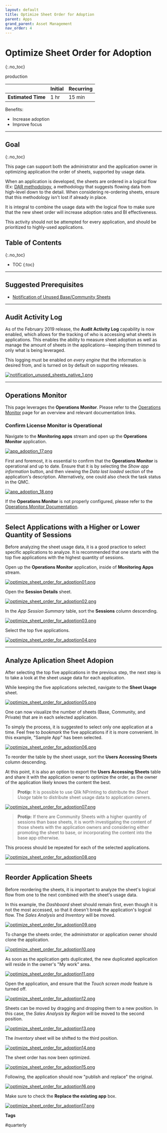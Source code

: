 ```yaml
---
layout: default
title: Optimize Sheet Order for Adoption
parent: Apps
grand_parent: Asset Management
nav_order: 4
---
```


# Optimize Sheet Order for Adoption <i class="fas fa-dolly-flatbed fa-xs" title="Shipped | Native Capability"></i>
{:.no_toc}

<span class="label prod">production</span>

|                                  		                    | Initial | Recurring |
|---------------------------------------------------------|---------|-----------|
| <i class="far fa-clock fa-sm"></i> **Estimated Time**   | 1 hr    | 15 min    |

Benefits:

  - Increase adoption
  - Improve focus
  
-------------------------

## Goal
{:.no_toc}

This page can support both the administrator and the application owner in optimizing application the order of sheets, supported by usage data. 

When an application is developed, the sheets are ordered in a logical flow (Ex: [DAR methodology](https://community.qlik.com/t5/Qlik-Design-Blog/DAR-methodology/ba-p/1466733), a methodology that suggests flowing data from high-level down to the detail. When considering re-ordering sheets, ensure that this methodology isn't lost if already in place.

It is integral to combine the usage data with the logical flow to make sure that the new sheet order will increase adoption rates and BI effectiveness.

This activity should not be attempted for every application, and should be prioritized to highly-used applications.

## Table of Contents
{:.no_toc}

* TOC
{:toc}

-------------------------

## Suggested Prerequisites

- [Notification of Unused Base/Community Sheets](notification_unused_sheets.md)

-------------------------

## Audit Activity Log <i class="fas fa-dolly-flatbed fa-xs" title="Shipped | Native Capability"></i>

As of the February 2019 release, the **Audit Activity Log** capability is now enabled, which allows for the tracking of who is accessing what sheets in applications. This enables the ability to measure sheet adoption as well as manage the amount of sheets in the applications--keeping them trimmed to only what is being leveraged.

This logging must be enabled on _every engine_ that the information is desired from, and is turned on by default on supporting releases.

[![notification_unused_sheets_native_1.png](images/notification_unused_sheets_native_1.png)](https://raw.githubusercontent.com/qs-admin-guide/qs-admin-guide/master/docs/asset_management/apps/images/notification_unused_sheets_native_1.png)

-------------------------

## Operations Monitor

This page leverages the **Operations Monitor**. Please refer to the [Operations Monitor](../../tooling/operations_monitor.md) page for an overview and relevant documentation links.

### Confirm License Monitor is Operational

Navigate to the **Monitoring apps** stream and open up the **Operations Monitor** application.

[![app_adoption_17.png](images/app_adoption_17.png)](https://raw.githubusercontent.com/qs-admin-guide/qs-admin-guide/master/docs/asset_management/apps/images/app_adoption_17.png)

First and foremost, it is essential to confirm that the **Operations Monitor** is operational and up to date. Ensure that it is by selecting the _Show app information_ button, and then viewing the _Data last loaded_ section of the application's description. Alternatively, one could also check the task status in the QMC.

[![app_adoption_18.png](images/app_adoption_18.png)](https://raw.githubusercontent.com/qs-admin-guide/qs-admin-guide/master/docs/asset_management/apps/images/app_adoption_18.png)

If the **Operations Monitor** is not properly configured, please refer to the [Operations Monitor Documentation](../../tooling/operations_monitor.md#documentation).

-------------------------

## Select Applications with a Higher or Lower Quantity of Sessions  <i class="fas fa-dolly-flatbed fa-xs" title="Shipped | Native Capability"></i>

Before analyzing the sheet usage data, it is a good practice to select specific applications to analyze. It is recommended that one starts with the top five applications with the highest quantity of sessions.

Open up the **Operations Monitor** application, inside of **Monitoring Apps** stream.

[![optimize_sheet_order_for_adoption01.png](images/optimize_sheet_order_for_adoption01.png)](https://raw.githubusercontent.com/qs-admin-guide/qs-admin-guide/master/docs/asset_management/apps/images/optimize_sheet_order_for_adoption01.png)

Open the **Session Details** sheet.

[![optimize_sheet_order_for_adoption02.png](images/optimize_sheet_order_for_adoption02.png)](https://raw.githubusercontent.com/qs-admin-guide/qs-admin-guide/master/docs/asset_management/apps/images/optimize_sheet_order_for_adoption02.png)

In the _App Session Summary_ table, sort the **Sessions** column descending.

[![optimize_sheet_order_for_adoption03.png](images/optimize_sheet_order_for_adoption03.png)](https://raw.githubusercontent.com/qs-admin-guide/qs-admin-guide/master/docs/asset_management/apps/images/optimize_sheet_order_for_adoption03.png)

Select the top five applications.

[![optimize_sheet_order_for_adoption04.png](images/optimize_sheet_order_for_adoption04.png)](https://raw.githubusercontent.com/qs-admin-guide/qs-admin-guide/master/docs/asset_management/apps/images/optimize_sheet_order_for_adoption04.png)

-----------------------

## Analyze Aplication Sheet Adopion  <i class="fas fa-dolly-flatbed fa-xs" title="Shipped | Native Capability"></i>

After selecting the top five applications in the previous step, the next step is to take a look at the sheet usage data for each application.

While keeping the five applications selected, navigate to the **Sheet Usage** sheet.

[![optimize_sheet_order_for_adoption05.png](images/optimize_sheet_order_for_adoption05.png)](https://raw.githubusercontent.com/qs-admin-guide/qs-admin-guide/master/docs/asset_management/apps/images/optimize_sheet_order_for_adoption05.png)

One can now visualize the number of sheets (Base, Community, and Private) that are in each selected application.

To simply the process, it is suggested to select only one application at a time. Feel free to _bookmark_ the five applications if it is more convenient. In this example, "Sample App" has been selected.

[![optimize_sheet_order_for_adoption06.png](images/optimize_sheet_order_for_adoption06.png)](https://raw.githubusercontent.com/qs-admin-guide/qs-admin-guide/master/docs/asset_management/apps/images/optimize_sheet_order_for_adoption06.png)

To reorder the table by the sheet usage, sort the **Users Accessing Sheets** column descending.

At this point, it is also an option to export the **Users Accessing Sheets** table and share it with the application owner to optimize the order, as the owner of the application likely knows the content the best.

> **Protip:**
> It is possible to use Qlik NPrinting to distribute the _Sheet Usage_ table to distribute sheet usage data to application owners.

[![optimize_sheet_order_for_adoption07.png](images/optimize_sheet_order_for_adoption07.png)](https://raw.githubusercontent.com/qs-admin-guide/qs-admin-guide/master/docs/asset_management/apps/images/optimize_sheet_order_for_adoption07.png)

> **Protip:**
> If there are Community Sheets with a higher quantity of sessions than base sheets, it is worth investigating the content of those sheets with the application owners and considering either promoting the sheet to base, or incorporating the content into the base app otherwise.

This process should be repeated for each of the selected applications.

[![optimize_sheet_order_for_adoption08.png](images/optimize_sheet_order_for_adoption08.png)](https://raw.githubusercontent.com/qs-admin-guide/qs-admin-guide/master/docs/asset_management/apps/images/optimize_sheet_order_for_adoption08.png)


-------------------------

## Reorder Application Sheets

Before reordering the sheets, it is important to analyze the sheet's logical flow from one to the next combined with the sheet's usage data.

In this example, the _Dashboard_ sheet should remain first, even though it is not the most accessed, so that it doesn't break the application's logical flow. The _Sales Analysis_ and _Inventory_ will be moved.


[![optimize_sheet_order_for_adoption09.png](images/optimize_sheet_order_for_adoption09.png)](https://raw.githubusercontent.com/qs-admin-guide/qs-admin-guide/master/docs/asset_management/apps/images/optimize_sheet_order_for_adoption09.png)

To change the sheets order, the administrator or application owner should clone the application.

[![optimize_sheet_order_for_adoption10.png](images/optimize_sheet_order_for_adoption10.png)](https://raw.githubusercontent.com/qs-admin-guide/qs-admin-guide/master/docs/asset_management/apps/images/optimize_sheet_order_for_adoption10.png)

As soon as the application gets duplicated, the new duplicated application will reside in the owner's "My work" area.

[![optimize_sheet_order_for_adoption11.png](images/optimize_sheet_order_for_adoption11.png)](https://raw.githubusercontent.com/qs-admin-guide/qs-admin-guide/master/docs/asset_management/apps/images/optimize_sheet_order_for_adoption11.png)

Open the application, and ensure that the _Touch screen mode_ feature is turned off.

[![optimize_sheet_order_for_adoption12.png](images/optimize_sheet_order_for_adoption12.png)](https://raw.githubusercontent.com/qs-admin-guide/qs-admin-guide/master/docs/asset_management/apps/images/optimize_sheet_order_for_adoption12.png)

Sheets can be moved by dragging and dropping them to a new position. In this case, the _Sales Analysis by Region_ will be moved to the second position.

[![optimize_sheet_order_for_adoption13.png](images/optimize_sheet_order_for_adoption13.png)](https://raw.githubusercontent.com/qs-admin-guide/qs-admin-guide/master/docs/asset_management/apps/images/optimize_sheet_order_for_adoption13.png)

The _Inventory_ sheet will be shifted to the third position.

[![optimize_sheet_order_for_adoption14.png](images/optimize_sheet_order_for_adoption14.png)](https://raw.githubusercontent.com/qs-admin-guide/qs-admin-guide/master/docs/asset_management/apps/images/optimize_sheet_order_for_adoption14.png)

The sheet order has now been optimized.

[![optimize_sheet_order_for_adoption15.png](images/optimize_sheet_order_for_adoption15.png)](https://raw.githubusercontent.com/qs-admin-guide/qs-admin-guide/master/docs/asset_management/apps/images/optimize_sheet_order_for_adoption15.png)

Following, the application should now "publish and replace" the original.

[![optimize_sheet_order_for_adoption16.png](images/optimize_sheet_order_for_adoption16.png)](https://raw.githubusercontent.com/qs-admin-guide/qs-admin-guide/master/docs/asset_management/apps/images/optimize_sheet_order_for_adoption16.png)

Make sure to check the **Replace the existing app** box.

[![optimize_sheet_order_for_adoption17.png](images/optimize_sheet_order_for_adoption17.png)](https://raw.githubusercontent.com/qs-admin-guide/qs-admin-guide/master/docs/asset_management/apps/images/optimize_sheet_order_for_adoption17.png)

**Tags**

#quarterly
